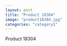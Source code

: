```yaml
---
layout: post
title: "Product 18304"
image: "product18304.jpg"
categories: "category1"
---
```

Product 18304
